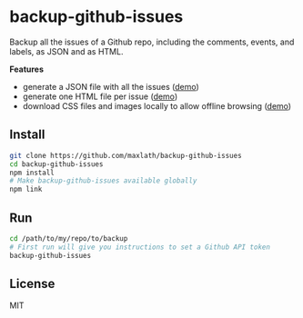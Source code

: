 # backup-github-issues

Backup all the issues of a Github repo, including the comments, events, and labels, as JSON and as HTML.

**Features**
* generate a JSON file with all the issues ([demo](https://github.com/maxlath/backup-github-issues/blob/master/demo/data.json))
* generate one HTML file per issue ([demo](https://github.com/maxlath/backup-github-issues/tree/master/demo/html))
* download CSS files and images locally to allow offline browsing ([demo](https://github.com/maxlath/backup-github-issues/tree/master/demo/html/assets))

## Install
```sh
git clone https://github.com/maxlath/backup-github-issues
cd backup-github-issues
npm install
# Make backup-github-issues available globally
npm link
```

## Run

```sh
cd /path/to/my/repo/to/backup
# First run will give you instructions to set a Github API token
backup-github-issues
```

## License
MIT
